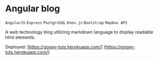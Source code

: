 # Angular blog

`AngularJS` `Express` `PostgreSQL` `Knex.js` `Bootstrap` `Mapbox API`

A web technology blog utilizing markdown language to display readable html elements.

Deployed: [https://gooey-tuts.herokuapp.com/] (https://gooey-tuts.herokuapp.com/)
